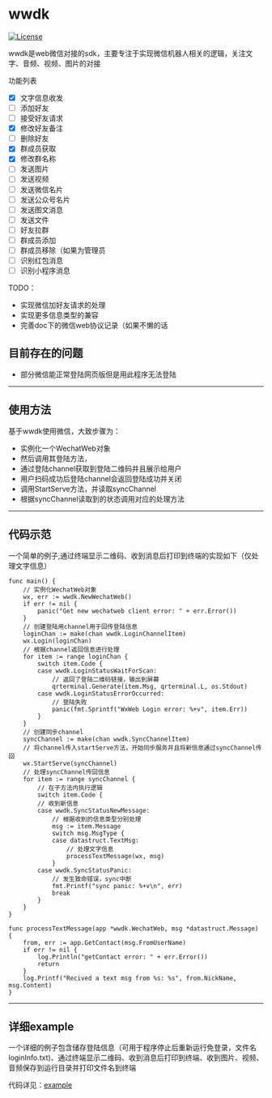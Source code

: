 # wwdk

[![License](https://img.shields.io/badge/License-MIT-blue.svg?style=flat)](LICENSE)

wwdk是web微信对接的sdk，主要专注于实现微信机器人相关的逻辑，关注文字、音频、视频、图片的对接

功能列表

- [x] 文字信息收发
- [ ] 添加好友
- [ ] 接受好友请求
- [x] 修改好友备注
- [ ] 删除好友
- [x] 群成员获取
- [x] 修改群名称
- [ ] 发送图片
- [ ] 发送视频
- [ ] 发送微信名片
- [ ] 发送公众号名片
- [ ] 发送图文消息
- [ ] 发送文件
- [ ] 好友拉群
- [ ] 群成员添加
- [ ] 群成员移除（如果为管理员
- [ ] 识别红包消息
- [ ] 识别小程序消息

TODO：

- 实现微信加好友请求的处理
- 实现更多信息类型的兼容
- 完善doc下的微信web协议记录（如果不懒的话

## 目前存在的问题

- 部分微信能正常登陆网页版但是用此程序无法登陆

---

## 使用方法

基于wwdk使用微信，大致步骤为：

- 实例化一个WechatWeb对象
- 然后调用其登陆方法，
- 通过登陆channel获取到登陆二维码并且展示给用户
- 用户扫码成功后登陆channel会返回登陆成功并关闭
- 调用StartServe方法，并读取syncChannel
- 根据syncChannel读取到的状态调用对应的处理方法

---

## 代码示范

一个简单的例子,通过终端显示二维码、收到消息后打印到终端的实现如下（仅处理文字信息）

``` golang
func main() {
    // 实例化WechatWeb对象
    wx, err := wwdk.NewWechatWeb()
    if err != nil {
        panic("Get new wechatweb client error: " + err.Error())
    }
    // 创建登陆用channel用于回传登陆信息
    loginChan := make(chan wwdk.LoginChannelItem)
    wx.Login(loginChan)
    // 根据channel返回信息进行处理
    for item := range loginChan {
        switch item.Code {
        case wwdk.LoginStatusWaitForScan:
            // 返回了登陆二维码链接，输出到屏幕
            qrterminal.Generate(item.Msg, qrterminal.L, os.Stdout)
        case wwdk.LoginStatusErrorOccurred:
            // 登陆失败
            panic(fmt.Sprintf("WxWeb Login error: %+v", item.Err))
        }
    }
    // 创建同步channel
    syncChannel := make(chan wwdk.SyncChannelItem)
    // 将channel传入startServe方法，开始同步服务并且将新信息通过syncChannel传回
    wx.StartServe(syncChannel)
    // 处理syncChannel传回信息
    for item := range syncChannel {
        // 在子方法内执行逻辑
        switch item.Code {
        // 收到新信息
        case wwdk.SyncStatusNewMessage:
            // 根据收到的信息类型分别处理
            msg := item.Message
            switch msg.MsgType {
            case datastruct.TextMsg:
                // 处理文字信息
                processTextMessage(wx, msg)
            }
        case wwdk.SyncStatusPanic:
            // 发生致命错误，sync中断
            fmt.Printf("sync panic: %+v\n", err)
            break
        }
    }
}

func processTextMessage(app *wwdk.WechatWeb, msg *datastruct.Message) {
    from, err := app.GetContact(msg.FromUserName)
    if err != nil {
        log.Println("getContact error: " + err.Error())
        return
    }
    log.Printf("Recived a text msg from %s: %s", from.NickName, msg.Content)
}
```

---

## 详细example

一个详细的例子包含储存登陆信息（可用于程序停止后重新运行免登录，文件名loginInfo.txt)、通过终端显示二维码、收到消息后打印到终端、收到图片、视频、音频保存到运行目录并打印文件名到终端

代码详见：[example](https://github.com/iKuiki/wwdk/blob/master/example/main.go)
